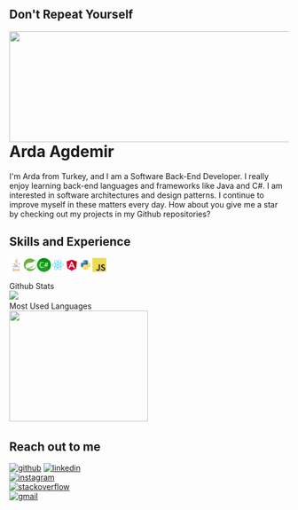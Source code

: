 ## Don't Repeat Yourself
<img src = "https://media.giphy.com/media/RbDKaczqWovIugyJmW/giphy.gif" align="right" width="3500" height="200">
 
# Arda Agdemir
I'm Arda from Turkey, and I am a Software Back-End Developer. I really enjoy learning back-end languages and frameworks like Java and C#. I am interested in software architectures and design patterns. I continue to improve myself in these matters every day. 
How about you give me a star by checking out my projects in my Github repositories?

## Skills and Experience
<img src= "https://raw.githubusercontent.com/github/explore/5b3600551e122a3277c2c5368af2ad5725ffa9a1/topics/java/java.png" width="25" height="25" ><img src = "https://raw.githubusercontent.com/github/explore/5b3600551e122a3277c2c5368af2ad5725ffa9a1/topics/spring/spring.png" width="25" height= "25"><img src = "https://raw.githubusercontent.com/github/explore/5b3600551e122a3277c2c5368af2ad5725ffa9a1/topics/csharp/csharp.png" width="25" height= "25"><img src= "https://raw.githubusercontent.com/github/explore/80688e429a7d4ef2fca1e82350fe8e3517d3494d/topics/react/react.png" width= "25" height= "25"><img src= "https://raw.githubusercontent.com/github/explore/80688e429a7d4ef2fca1e82350fe8e3517d3494d/topics/angular/angular.png" width= "25" height= "25"><img src= "https://raw.githubusercontent.com/github/explore/80688e429a7d4ef2fca1e82350fe8e3517d3494d/topics/python/python.png" width= "25" height= "25"><img src= "https://raw.githubusercontent.com/github/explore/80688e429a7d4ef2fca1e82350fe8e3517d3494d/topics/javascript/javascript.png" width= "25" height= "25">


<summary> Github Stats</summary>
<img src="https://github-readme-stats.vercel.app/api?username=ardaagdemir&theme=radical" width="400">
<summary>Most Used Languages</summary>
<img src="https://github-readme-stats.vercel.app/api/top-langs/?username=ardaagdemir" width="250" height= "200">


## Reach out to me
[<img src='https://cdn.jsdelivr.net/npm/simple-icons@3.0.1/icons/github.svg' alt='github' height='40'>](https://github.com/ardaagdemir) 
[<img src='https://cdn.jsdelivr.net/npm/simple-icons@3.0.1/icons/linkedin.svg' alt='linkedin' height='40'>](https://www.linkedin.com/in/ardaagdemir/)  
[<img src='https://cdn.jsdelivr.net/npm/simple-icons@3.0.1/icons/instagram.svg' alt='instagram' height='40'>](https://www.instagram.com/ardaagdemir/)  
[<img src='https://cdn.jsdelivr.net/npm/simple-icons@3.0.1/icons/stackoverflow.svg' alt='stackoverflow' height='40'>](https://stackoverflow.com/users/ardaagdemir)  
[<img src='https://cdn.jsdelivr.net/npm/simple-icons@3.0.1/icons/gmail.svg' alt='gmail' height='40'>](ardagdemirr@gmail.com)

